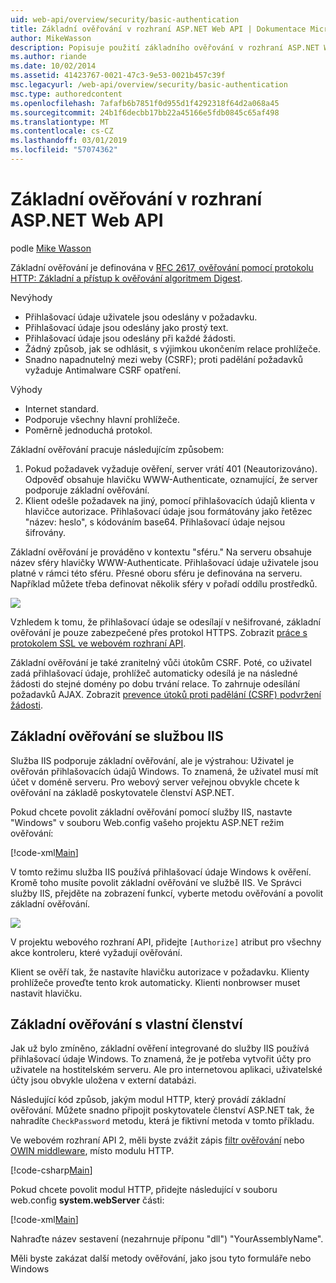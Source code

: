 ```yaml
---
uid: web-api/overview/security/basic-authentication
title: Základní ověřování v rozhraní ASP.NET Web API | Dokumentace Microsoftu
author: MikeWasson
description: Popisuje použití základního ověřování v rozhraní ASP.NET Web API.
ms.author: riande
ms.date: 10/02/2014
ms.assetid: 41423767-0021-47c3-9e53-0021b457c39f
msc.legacyurl: /web-api/overview/security/basic-authentication
msc.type: authoredcontent
ms.openlocfilehash: 7afafb6b7851f0d955d1f4292318f64d2a068a45
ms.sourcegitcommit: 24b1f6decbb17bb22a45166e5fdb0845c65af498
ms.translationtype: MT
ms.contentlocale: cs-CZ
ms.lasthandoff: 03/01/2019
ms.locfileid: "57074362"
---
```

<a name="basic-authentication-in-aspnet-web-api"></a>Základní ověřování v rozhraní ASP.NET Web API
====================
podle [Mike Wasson](https://github.com/MikeWasson)

Základní ověřování je definována v [RFC 2617, ověřování pomocí protokolu HTTP: Základní a přístup k ověřování algoritmem Digest](http://www.ietf.org/rfc/rfc2617.txt).

Nevýhody

- Přihlašovací údaje uživatele jsou odeslány v požadavku.
- Přihlašovací údaje jsou odeslány jako prostý text.
- Přihlašovací údaje jsou odeslány při každé žádosti.
- Žádný způsob, jak se odhlásit, s výjimkou ukončením relace prohlížeče.
- Snadno napadnutelný mezi weby (CSRF); proti padělání požadavků vyžaduje Antimalware CSRF opatření.

Výhody

- Internet standard.
- Podporuje všechny hlavní prohlížeče.
- Poměrně jednoduchá protokol.

Základní ověřování pracuje následujícím způsobem:

1. Pokud požadavek vyžaduje ověření, server vrátí 401 (Neautorizováno). Odpověď obsahuje hlavičku WWW-Authenticate, oznamující, že server podporuje základní ověřování.
2. Klient odešle požadavek na jiný, pomocí přihlašovacích údajů klienta v hlavičce autorizace. Přihlašovací údaje jsou formátovány jako řetězec "název: heslo", s kódováním base64. Přihlašovací údaje nejsou šifrovány.

Základní ověřování je prováděno v kontextu "sféru." Na serveru obsahuje název sféry hlavičky WWW-Authenticate. Přihlašovací údaje uživatele jsou platné v rámci této sféru. Přesné oboru sféru je definována na serveru. Například můžete třeba definovat několik sféry v pořadí oddílu prostředků.

![](basic-authentication/_static/image1.png)

Vzhledem k tomu, že přihlašovací údaje se odesílají v nešifrované, základní ověřování je pouze zabezpečené přes protokol HTTPS. Zobrazit [práce s protokolem SSL ve webovém rozhraní API](working-with-ssl-in-web-api.md).

Základní ověřování je také zranitelný vůči útokům CSRF. Poté, co uživatel zadá přihlašovací údaje, prohlížeč automaticky odesílá je na následné žádosti do stejné domény po dobu trvání relace. To zahrnuje odesílání požadavků AJAX. Zobrazit [prevence útoků proti padělání (CSRF) podvržení žádosti](preventing-cross-site-request-forgery-csrf-attacks.md).

## <a name="basic-authentication-with-iis"></a>Základní ověřování se službou IIS

Služba IIS podporuje základní ověřování, ale je výstrahou: Uživatel je ověřován přihlašovacích údajů Windows. To znamená, že uživatel musí mít účet v doméně serveru. Pro webový server veřejnou obvykle chcete k ověřování na základě poskytovatele členství ASP.NET.

Pokud chcete povolit základní ověřování pomocí služby IIS, nastavte "Windows" v souboru Web.config vašeho projektu ASP.NET režim ověřování:

[!code-xml[Main](basic-authentication/samples/sample1.xml)]

V tomto režimu služba IIS používá přihlašovací údaje Windows k ověření. Kromě toho musíte povolit základní ověřování ve službě IIS. Ve Správci služby IIS, přejděte na zobrazení funkcí, vyberte metodu ověřování a povolit základní ověřování.

![](basic-authentication/_static/image2.png)

V projektu webového rozhraní API, přidejte `[Authorize]` atribut pro všechny akce kontroleru, které vyžadují ověřování.

Klient se ověří tak, že nastavíte hlavičku autorizace v požadavku. Klienty prohlížeče proveďte tento krok automaticky. Klienti nonbrowser muset nastavit hlavičku.

## <a name="basic-authentication-with-custom-membership"></a>Základní ověřování s vlastní členství

Jak už bylo zmíněno, základní ověření integrované do služby IIS používá přihlašovací údaje Windows. To znamená, že je potřeba vytvořit účty pro uživatele na hostitelském serveru. Ale pro internetovou aplikaci, uživatelské účty jsou obvykle uložena v externí databázi.

Následující kód způsob, jakým modul HTTP, který provádí základní ověřování. Můžete snadno připojit poskytovatele členství ASP.NET tak, že nahradíte `CheckPassword` metodu, která je fiktivní metoda v tomto příkladu.

Ve webovém rozhraní API 2, měli byste zvážit zápis [filtr ověřování](authentication-filters.md) nebo [OWIN middleware](../../../aspnet/overview/owin-and-katana/index.md), místo modulu HTTP.

[!code-csharp[Main](basic-authentication/samples/sample2.cs)]

Pokud chcete povolit modul HTTP, přidejte následující v souboru web.config **system.webServer** části:

[!code-xml[Main](basic-authentication/samples/sample3.xml?highlight=4)]

Nahraďte název sestavení (nezahrnuje příponu "dll") "YourAssemblyName".

Měli byste zakázat další metody ověřování, jako jsou tyto formuláře nebo Windows

